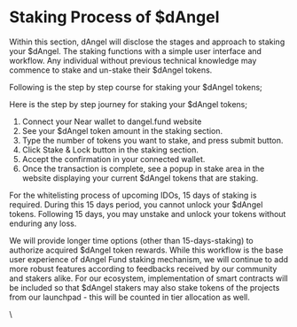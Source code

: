 # Staking Process of $dAngel

Within this section, dAngel will disclose the stages and approach to staking your $dAngel. The staking functions with a simple user interface and workflow. Any individual without previous technical knowledge may commence to stake and un-stake their $dAngel tokens.

Following is the step by step course for staking your $dAngel tokens;

&#x20;

Here is the step by step journey for staking your $dAngel tokens;

1. Connect your Near wallet to dangel.fund website
2. See your $dAngel token amount in the staking section.
3. Type the number of tokens you want to stake, and press submit button.
4. Click Stake & Lock button in the staking section.
5. Accept the confirmation in your connected wallet.
6. Once the transaction is complete, see a popup in stake area in the website displaying your current $dAngel tokens that are staking.

For the whitelisting process of upcoming IDOs, 15 days of staking is required. During this 15 days period, you cannot unlock your $dAngel tokens. Following 15 days, you may unstake and unlock your tokens without enduring any loss.

We will provide longer time options (other than 15-days-staking) to authorize acquired $dAngel token rewards. While this workflow is the base user experience of dAngel Fund staking mechanism, we will continue to add more robust features according to feedbacks received by our community and stakers alike. For our ecosystem, implementation of smart contracts will be included so that $dAngel stakers may also stake tokens of the projects from our launchpad - this will be counted in tier allocation as well.

\
